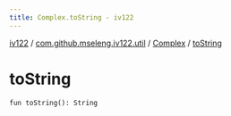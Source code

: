 ```yaml
---
title: Complex.toString - iv122
---
```


[iv122](../../index.md) / [com.github.mseleng.iv122.util](../index.md) / [Complex](index.md) / [toString](.)

# toString

`fun toString(): String`